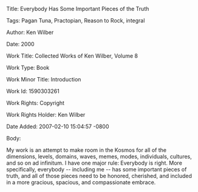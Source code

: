 Title:  Everybody Has Some Important Pieces of the Truth

Tags:   Pagan Tuna, Practopian, Reason to Rock, integral

Author: Ken Wilber

Date:   2000

Work Title: Collected Works of Ken Wilber, Volume 8

Work Type: Book

Work Minor Title: Introduction

Work Id: 1590303261

Work Rights: Copyright

Work Rights Holder: Ken Wilber

Date Added: 2007-02-10 15:04:57 -0800

Body: 

My work is an attempt to make room in the Kosmos for all of the dimensions, levels, domains, waves, memes, modes, individuals, cultures, and so on ad infinitum. I have one major rule: Everybody is right. More specifically, everybody -- including me -- has some important pieces of truth, and all of those pieces need to be honored, cherished, and included in a more gracious, spacious, and compassionate embrace.

